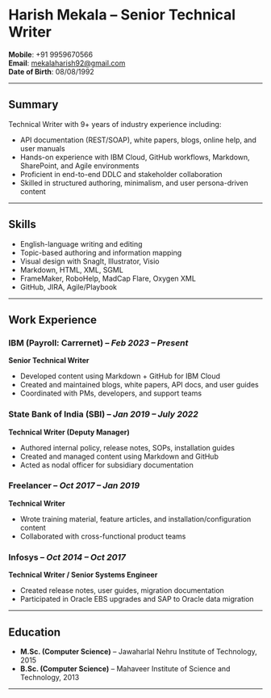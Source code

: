 # Harish Mekala – Senior Technical Writer

**Mobile**: +91 9959670566  
**Email**: mekalaharish92@gmail.com  
**Date of Birth**: 08/08/1992

---

## Summary

Technical Writer with 9+ years of industry experience including:

- API documentation (REST/SOAP), white papers, blogs, online help, and user manuals
- Hands-on experience with IBM Cloud, GitHub workflows, Markdown, SharePoint, and Agile environments
- Proficient in end-to-end DDLC and stakeholder collaboration
- Skilled in structured authoring, minimalism, and user persona-driven content

---

## Skills

- English-language writing and editing
- Topic-based authoring and information mapping
- Visual design with SnagIt, Illustrator, Visio
- Markdown, HTML, XML, SGML
- FrameMaker, RoboHelp, MadCap Flare, Oxygen XML
- GitHub, JIRA, Agile/Playbook

---

## Work Experience

### **IBM (Payroll: Carrernet)** – *Feb 2023 – Present*  
**Senior Technical Writer**
- Developed content using Markdown + GitHub for IBM Cloud
- Created and maintained blogs, white papers, API docs, and user guides
- Coordinated with PMs, developers, and support teams

### **State Bank of India (SBI)** – *Jan 2019 – July 2022*  
**Technical Writer (Deputy Manager)**
- Authored internal policy, release notes, SOPs, installation guides
- Created and managed content using Markdown and GitHub
- Acted as nodal officer for subsidiary documentation

### **Freelancer** – *Oct 2017 – Jan 2019*  
**Technical Writer**
- Wrote training material, feature articles, and installation/configuration content
- Collaborated with cross-functional product teams

### **Infosys** – *Oct 2014 – Oct 2017*  
**Technical Writer / Senior Systems Engineer**
- Created release notes, user guides, migration documentation
- Participated in Oracle EBS upgrades and SAP to Oracle data migration

---

## Education

- **M.Sc. (Computer Science)** – Jawaharlal Nehru Institute of Technology, 2015  
- **B.Sc. (Computer Science)** – Mahaveer Institute of Science and Technology, 2013

---